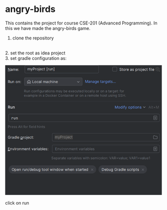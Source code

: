 # angry-birds
This contains the project for course CSE-201 (Advanced Programming). In this we have made the angry-birds game.

1. clone the repository
<br>
2. set the root as idea project
<br>
3. set gradle configuration as:
  
  ![alt text](image.png)

click on run
